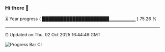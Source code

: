 ### Hi there 👋

⏳ Year progress { ██████████████████████▁▁▁▁▁▁▁▁ } 75.26 %

---

⏰ Updated on Thu, 02 Oct 2025 16:44:46 GMT

![Progress Bar CI](https://github.com/IshwaranRudhara/GIT-ACTION/workflows/Progress%20Bar%20CI/badge.svg)
